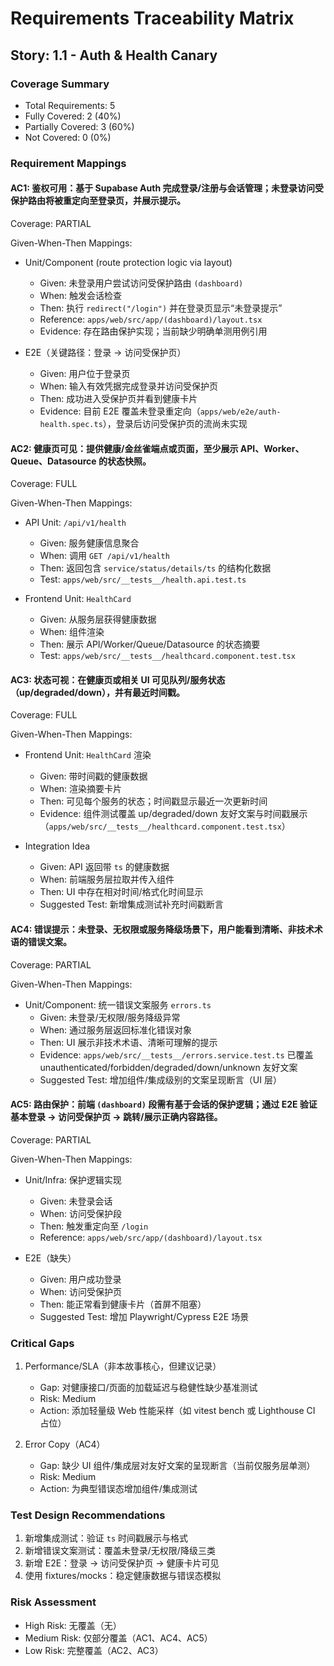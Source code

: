 # Requirements Traceability Matrix

## Story: 1.1 - Auth & Health Canary

### Coverage Summary

- Total Requirements: 5
- Fully Covered: 2 (40%)
- Partially Covered: 3 (60%)
- Not Covered: 0 (0%)

### Requirement Mappings

#### AC1: 鉴权可用：基于 Supabase Auth 完成登录/注册与会话管理；未登录访问受保护路由将被重定向至登录页，并展示提示。

Coverage: PARTIAL

Given-When-Then Mappings:

- Unit/Component (route protection logic via layout)
  - Given: 未登录用户尝试访问受保护路由 `(dashboard)`
  - When: 触发会话检查
  - Then: 执行 `redirect("/login")` 并在登录页显示“未登录提示”
  - Reference: `apps/web/src/app/(dashboard)/layout.tsx`
  - Evidence: 存在路由保护实现；当前缺少明确单测用例引用

- E2E（关键路径：登录 → 访问受保护页）
  - Given: 用户位于登录页
  - When: 输入有效凭据完成登录并访问受保护页
  - Then: 成功进入受保护页并看到健康卡片
  - Evidence: 目前 E2E 覆盖未登录重定向（`apps/web/e2e/auth-health.spec.ts`），登录后访问受保护页的流尚未实现

#### AC2: 健康页可见：提供健康/金丝雀端点或页面，至少展示 API、Worker、Queue、Datasource 的状态快照。

Coverage: FULL

Given-When-Then Mappings:

- API Unit: `/api/v1/health`
  - Given: 服务健康信息聚合
  - When: 调用 `GET /api/v1/health`
  - Then: 返回包含 `service/status/details/ts` 的结构化数据
  - Test: `apps/web/src/__tests__/health.api.test.ts`

- Frontend Unit: `HealthCard`
  - Given: 从服务层获得健康数据
  - When: 组件渲染
  - Then: 展示 API/Worker/Queue/Datasource 的状态摘要
  - Test: `apps/web/src/__tests__/healthcard.component.test.tsx`

#### AC3: 状态可视：在健康页或相关 UI 可见队列/服务状态（up/degraded/down），并有最近时间戳。

Coverage: FULL

Given-When-Then Mappings:

- Frontend Unit: `HealthCard` 渲染
  - Given: 带时间戳的健康数据
  - When: 渲染摘要卡片
  - Then: 可见每个服务的状态；时间戳显示最近一次更新时间
  - Evidence: 组件测试覆盖 up/degraded/down 友好文案与时间戳展示（`apps/web/src/__tests__/healthcard.component.test.tsx`）

- Integration Idea
  - Given: API 返回带 `ts` 的健康数据
  - When: 前端服务层拉取并传入组件
  - Then: UI 中存在相对时间/格式化时间显示
  - Suggested Test: 新增集成测试补充时间戳断言

#### AC4: 错误提示：未登录、无权限或服务降级场景下，用户能看到清晰、非技术术语的错误文案。

Coverage: PARTIAL

Given-When-Then Mappings:

- Unit/Component: 统一错误文案服务 `errors.ts`
  - Given: 未登录/无权限/服务降级异常
  - When: 通过服务层返回标准化错误对象
  - Then: UI 展示非技术术语、清晰可理解的提示
  - Evidence: `apps/web/src/__tests__/errors.service.test.ts` 已覆盖 unauthenticated/forbidden/degraded/down/unknown 友好文案
  - Suggested Test: 增加组件/集成级别的文案呈现断言（UI 层）

#### AC5: 路由保护：前端 `(dashboard)` 段需有基于会话的保护逻辑；通过 E2E 验证基本登录 → 访问受保护页 → 跳转/展示正确内容路径。

Coverage: PARTIAL

Given-When-Then Mappings:

- Unit/Infra: 保护逻辑实现
  - Given: 未登录会话
  - When: 访问受保护段
  - Then: 触发重定向至 `/login`
  - Reference: `apps/web/src/app/(dashboard)/layout.tsx`

- E2E（缺失）
  - Given: 用户成功登录
  - When: 访问受保护页
  - Then: 能正常看到健康卡片（首屏不阻塞）
  - Suggested Test: 增加 Playwright/Cypress E2E 场景

### Critical Gaps

1. Performance/SLA（非本故事核心，但建议记录）
   - Gap: 对健康接口/页面的加载延迟与稳健性缺少基准测试
   - Risk: Medium
   - Action: 添加轻量级 Web 性能采样（如 vitest bench 或 Lighthouse CI 占位）

2. Error Copy（AC4）
   - Gap: 缺少 UI 组件/集成层对友好文案的呈现断言（当前仅服务层单测）
   - Risk: Medium
   - Action: 为典型错误态增加组件/集成测试

### Test Design Recommendations

1. 新增集成测试：验证 `ts` 时间戳展示与格式
2. 新增错误文案测试：覆盖未登录/无权限/降级三类
3. 新增 E2E：登录 → 访问受保护页 → 健康卡片可见
4. 使用 fixtures/mocks：稳定健康数据与错误态模拟

### Risk Assessment

- High Risk: 无覆盖（无）
- Medium Risk: 仅部分覆盖（AC1、AC4、AC5）
- Low Risk: 完整覆盖（AC2、AC3）

